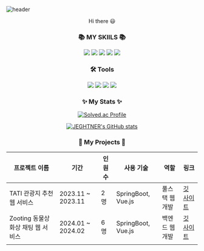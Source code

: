 ![header](https://capsule-render.vercel.app/api?type=waving&color=auto&height=220&section=header&text=Hello%20World!&fontSize=60&animation=fadeIn&fontAlignY=38&desc=I'm%20Jeheon%20Lee!&descAlignY=58&descAlign=60)
<div align=center> Hi there 😃 </div>

### <div align=center> 📚 MY SKIILS 📚 </div>
<div align=center> 
<img src="https://img.shields.io/badge/Java-007396?style=for-the-badge&logo=Java&logoColor=white"> <img src="https://img.shields.io/badge/Springboot-6DB33F?style=for-the-badge&logo=Springboot&logoColor=white">  <img src="https://img.shields.io/badge/MySQL-4479A1?style=for-the-badge&logo=mysql&logoColor=white"> 
<img src="https://img.shields.io/badge/C-A8B9CC?style=for-the-badge&logo=C&logoColor=white"/> <img src="https://img.shields.io/badge/Redis-DC382D?style=for-the-badge&logo=redis&logoColor=white"/>

  
###  <div align=center>🛠️ Tools </div>
<img src="https://img.shields.io/badge/Visual Studio Code-007ACC?style=for-the-badge&logo=Visual Studio Code&logoColor=white"/> <img src="https://img.shields.io/badge/GitHub-181717?style=for-the-badge&logo=GitHub&logoColor=white"/> <img src="https://img.shields.io/badge/Eclipse IDE-2C2255?style=for-the-badge&logo=Eclipse IDE&logoColor=white"/> <img src="https://img.shields.io/badge/IntelliJ IDEA-000000?style=for-the-badge&logo=IntelliJ IDEA&logoColor=white"/>


<div align=center> 
</div>

<div align=center>

### ✨ My Stats ✨

[![Solved.ac Profile](http://mazassumnida.wtf/api/generate_badge?boj=jeheon0717)](https://solved.ac/jeheon0717)
  
[![JEGHTNER's GitHub stats](https://github-readme-stats-z2ug.vercel.app/api?username=JEGHTNER)](https://github.com/anuraghazra/github-readme-stats)

### 💾 My Projects 💾

| 프로젝트 이름 | 기간         | 인원수 | 사용 기술 | 역할 | 링크
|--------------|--------------|-------| ----------| ----------------------------| ---|
| TATI 관광지 추천 웹 서비스| 2023.11 ~ 2023.11 | 2명 | SpringBoot, Vue.js | 풀스택 웹개발 | [깃](https://github.com/TripProjectJB/TATI)  [사이트](http://13.210.121.143/)|
| Zooting 동물상 화상 채팅 웹 서비스| 2024.01 ~ 2024.02  | 6명 | SpringBoot, Vue.js | 백엔드 웹개발 |[깃](https://github.com/JEGHTNER/Zooting) [사이트](https://i10a702.p.ssafy.io/)|
|    |  |    | | | |
